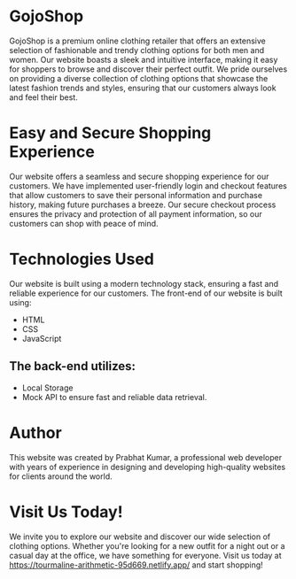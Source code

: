 # GojoShop
GojoShop is a premium online clothing retailer that offers an extensive selection of fashionable and trendy clothing options for both men and women. Our website boasts a sleek and intuitive interface, making it easy for shoppers to browse and discover their perfect outfit. We pride ourselves on providing a diverse collection of clothing options that showcase the latest fashion trends and styles, ensuring that our customers always look and feel their best.

# Easy and Secure Shopping Experience
Our website offers a seamless and secure shopping experience for our customers. We have implemented user-friendly login and checkout features that allow customers to save their personal information and purchase history, making future purchases a breeze. Our secure checkout process ensures the privacy and protection of all payment information, so our customers can shop with peace of mind.

 # Technologies Used
Our website is built using a modern technology stack, ensuring a fast and reliable experience for our customers. The front-end of our website is built using:

- HTML
- CSS
- JavaScript
## The back-end utilizes:

- Local Storage
- Mock API
to ensure fast and reliable data retrieval.

# Author
This website was created by Prabhat Kumar, a professional web developer with years of experience in designing and developing high-quality websites for clients around the world.

# Visit Us Today!
We invite you to explore our website and discover our wide selection of clothing options. Whether you're looking for a new outfit for a night out or a casual day at the office, we have something for everyone. Visit us today at https://tourmaline-arithmetic-95d669.netlify.app/ and start shopping!
